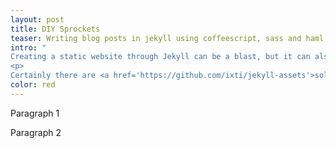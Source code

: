 ```yaml
---
layout: post
title: DIY Sprockets
teaser: Writing blog posts in jekyll using coffeescript, sass and haml. Much like a boss would.
intro: "
Creating a static website through Jekyll can be a blast, but it can also be a frustrating experience. On one hand, you can write your posts in markdown and upload them seamlessly to a hosting platform like Github Pages, but on the other hand you're limited in the sense that you're bound to use the tools that Jekyll support. Plugins can solve some of these headaches, but in the case of Github Pages those are out of the picture since they do notsupport the use of plugins. 
<p>
Certainly there are <a href='https://github.com/ixti/jekyll-assets'>solutions</a> to this problem, but it's always fun to solve things like this yourself. The following is a guide to how you can write blogposts in Jekyll using coffeescript, sass and haml. Because that shit is cool."
color: red
---
```


Paragraph 1

Paragraph 2

